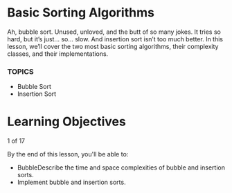 # Basic Sorting Algorithms

Ah, bubble sort. Unused, unloved, and the butt of so many jokes. It tries so hard, but it’s just... so... slow. And insertion sort isn’t too much better. In this lesson, we’ll cover the two most basic sorting algorithms, their complexity classes, and their implementations.

### TOPICS

- Bubble Sort
- Insertion Sort

# Learning Objectives

1 of 17

By the end of this lesson, you'll be able to:

- BubbleDescribe the time and space complexities of bubble and insertion sorts.
- Implement bubble and insertion sorts.
